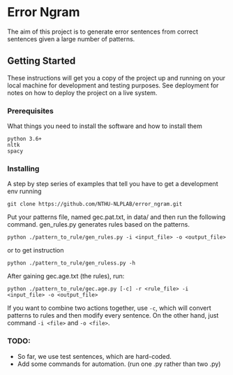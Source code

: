# Error Ngram

The aim of this project is to generate error sentences from correct sentences given a large number of patterns.

## Getting Started

These instructions will get you a copy of the project up and running on your local machine for development and testing purposes. See deployment for notes on how to deploy the project on a live system.

### Prerequisites

What things you need to install the software and how to install them

```
python 3.6+
nltk
spacy
```

### Installing

A step by step series of examples that tell you have to get a development env running

```
git clone https://github.com/NTHU-NLPLAB/error_ngram.git
```

Put your patterns file, named gec.pat.txt, in data/ and then run the following command.
gen_rules.py generates rules based on the patterns.

```
python ./pattern_to_rule/gen_rules.py -i <input_file> -o <output_file>
```
or to get instruction
```
python ./pattern_to_rule/gen_ruless.py -h
```

After gaining gec.age.txt (the rules), run:
```
python ./pattern_to_rule/gec.age.py [-c] -r <rule_file> -i <input_file> -o <output_file>
```
If you want to combine two actions together, use `-c`, which will convert patterns to rules and then modify every sentence. On the other hand, just command `-i <file>` and `-o <file>`.

### TODO:
* So far, we use test sentences, which are hard-coded.
* Add some commands for automation. (run one .py rather than two .py)
